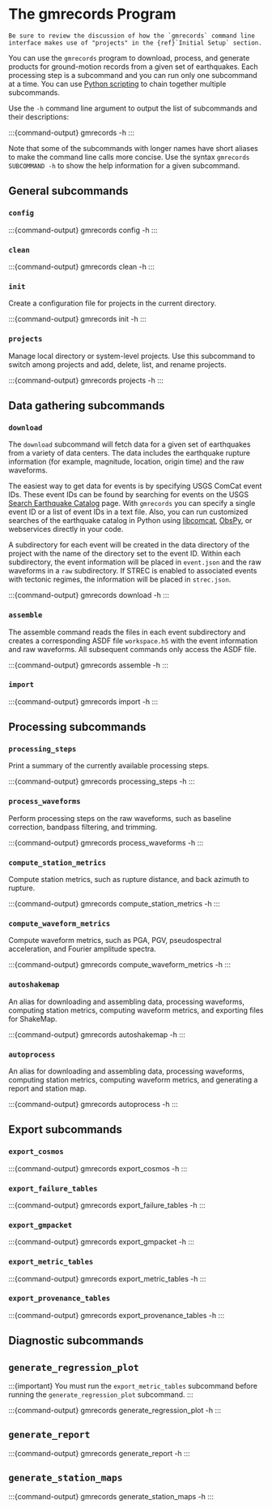 # The gmrecords Program

```{seealso}
Be sure to review the discussion of how the `gmrecords` command line interface makes use of "projects" in the {ref}`Initial Setup` section.
```

You can use the `gmrecords` program to download, process, and generate products for ground-motion records from a given set of earthquakes.
Each processing step is a subcommand and you can run only one subcommand at a time.
You can use [Python scripting](scripting) to chain together multiple subcommands.

Use the `-h` command line argument to output the list of subcommands and their descriptions:

:::{command-output} gmrecords -h
:::

Note that some of the subcommands with longer names have short aliases to make the command line calls more concise.
Use the syntax `gmrecords SUBCOMMAND -h` to show the help information for a given subcommand.

## General subcommands

### `config`

:::{command-output} gmrecords config -h
:::

### `clean`

:::{command-output} gmrecords clean -h
:::

### `init`

Create a configuration file for projects in the current directory.

:::{command-output} gmrecords init -h
:::


### `projects`

Manage local directory or system-level projects.
Use this subcommand to switch among projects and add, delete, list, and rename projects.

:::{command-output} gmrecords projects -h
:::

## Data gathering subcommands

### `download`

The `download` subcommand will fetch data for a given set of earthquakes from a variety of data centers.
The data includes the earthquake rupture information (for example, magnitude, location, origin time) and the raw waveforms.

The easiest way to get data for events is by specifying USGS ComCat event IDs.
These event IDs can be found by searching for events on the USGS [Search Earthquake Catalog](https://earthquake.usgs.gov/earthquakes/search/) page.
With `gmrecords` you can specify a single event ID or a list of event IDs in a text file.
Also, you can run customized searches of the earthquake catalog in Python using [libcomcat](https://code.usgs.gov/ghsc/esi/libcomcat-python), [ObsPy](https://github.com/obspy/obspy/wiki/), or webservices directly in your code.

A subdirectory for each event will be created in the data directory of the project with the name of the directory set to the event ID.
Within each subdirectory, the event information will be placed in `event.json` and the raw waveforms in a `raw` subdirectory.
If STREC is enabled to associated events with tectonic regimes, the information will be placed in `strec.json`.

:::{command-output} gmrecords download -h
:::

### `assemble`

The assemble command reads the files in each event subdirectory and creates a corresponding ASDF file `workspace.h5` with the event information and raw waveforms.
All subsequent commands only access the ASDF file.

:::{command-output} gmrecords assemble -h
:::

### `import`

:::{command-output} gmrecords import -h
:::

## Processing subcommands


### `processing_steps`

Print a summary of the currently available processing steps.

:::{command-output} gmrecords processing_steps -h
:::


### `process_waveforms`

Perform processing steps on the raw waveforms, such as baseline correction, bandpass filtering, and trimming.

:::{command-output} gmrecords process_waveforms -h
:::

### `compute_station_metrics`

Compute station metrics, such as rupture distance, and back azimuth to rupture.

:::{command-output} gmrecords compute_station_metrics -h
:::

### `compute_waveform_metrics`

Compute waveform metrics, such as PGA, PGV, pseudospectral acceleration, and Fourier amplitude spectra.

:::{command-output} gmrecords compute_waveform_metrics -h
:::

### `autoshakemap`

An alias for downloading and assembling data, processing waveforms, computing station metrics, computing waveform metrics, and exporting files for ShakeMap.

:::{command-output} gmrecords autoshakemap -h
:::

### `autoprocess`

An alias for downloading and assembling data, processing waveforms, computing station metrics, computing waveform metrics, and generating a report and station map.

:::{command-output} gmrecords autoprocess -h
:::

## Export subcommands

### `export_cosmos`

:::{command-output} gmrecords export_cosmos -h
:::

### `export_failure_tables`

:::{command-output} gmrecords export_failure_tables -h
:::

### `export_gmpacket`

:::{command-output} gmrecords export_gmpacket -h
:::

### `export_metric_tables`

:::{command-output} gmrecords export_metric_tables -h
:::


### `export_provenance_tables`

:::{command-output} gmrecords export_provenance_tables -h
:::


## Diagnostic subcommands

## `generate_regression_plot`

:::{important}
You must run the `export_metric_tables` subcommand before running the `generate_regression_plot` subcommand.
:::

:::{command-output} gmrecords generate_regression_plot -h
:::

## `generate_report`

:::{command-output} gmrecords generate_report -h
:::

## `generate_station_maps`

:::{command-output} gmrecords generate_station_maps -h
:::

